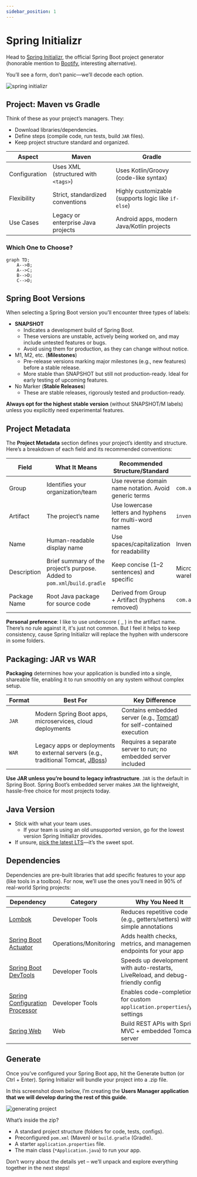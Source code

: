 ```yaml
---
sidebar_position: 1
---
```


# Spring Initializr

Head to [Spring Initializr](https://start.spring.io/), the official Spring Boot project generator (honorable mention to [Bootify](https://bootify.io/), interesting alternative).

You’ll see a form, don’t panic—we’ll decode each option.

<div>
  <img src={require('@site/static/img/lets-create-a-spring-boot-project/spring-initializr.png').default} alt="spring initializr" />
</div>

## Project: Maven vs Gradle

Think of these as your project’s managers. They:

* Download libraries/dependencies.
* Define steps (compile code, run tests, build `JAR` files).
* Keep project structure standard and organized.

| Aspect        | Maven                               | Gradle                                              |
|---------------|-------------------------------------|-----------------------------------------------------|
| Configuration | Uses XML (structured with `<tags>`) | Uses Kotlin/Groovy (code-like syntax)               |
| Flexibility   | Strict, standardized conventions    | Highly customizable (supports logic like `if-else`) |
| Use Cases     | Legacy or enterprise Java projects  | Android apps, modern Java/Kotlin projects           |

### Which One to Choose?

```mermaid
graph TD;
    A-->B;
    A-->C;
    B-->D;
    C-->D;
```

## Spring Boot Versions 

When selecting a Spring Boot version you’ll encounter three types of labels:

* **SNAPSHOT**
  * Indicates a development build of Spring Boot.
  * These versions are unstable, actively being worked on, and may include untested features or bugs.
  * Avoid using them for production, as they can change without notice.
* M1, M2, etc. (**Milestones**)
  * Pre-release versions marking major milestones (e.g., new features) before a stable release.
  * More stable than SNAPSHOT but still not production-ready. Ideal for early testing of upcoming features.
* No Marker (**Stable Releases**)
  * These are stable releases, rigorously tested and production-ready.

**Always opt for the highest stable version** (without SNAPSHOT/M labels) unless you explicitly need experimental features.

## Project Metadata

The **Project Metadata** section defines your project’s identity and structure. Here’s a breakdown of each field and its recommended conventions:

| Field        | What It Means                                                             | Recommended Structure/Standard                         | Example                                       |
|--------------|---------------------------------------------------------------------------|--------------------------------------------------------|-----------------------------------------------|
| Group        | Identifies your organization/team                                         | Use reverse domain name notation. Avoid generic terms  | `com.acme`                                    |
| Artifact     | The project’s name                                                        | Use lowercase letters and hyphens for multi-word names | `inventory-service`                           |
| Name         | Human-readable display name                                               | Use spaces/capitalization for readability              | Inventory Management                          |
| Description  | Brief summary of the project’s purpose. Added to `pom.xml`/`build.gradle` | Keep concise (1–2 sentences) and specific              | Microservice for tracking warehouse inventory |
| Package Name | Root Java package for source code                                         | Derived from Group + Artifact (hyphens removed)        | `com.acme.inventoryservice`                   |

**Personal preference**: I like to use underscore ( _ ) in the artifact name. There’s no rule against it, it's just not common. But I feel it helps to keep consistency, cause Spring Initializr will replace the hyphen with underscore in some folders.

## Packaging: JAR vs WAR

**Packaging** determines how your application is bundled into a single, shareable file, enabling it to run smoothly on any system without complex setup.

| Format | Best For                                                                                                                                                         | Key Difference                                                                                     |
|--------|------------------------------------------------------------------------------------------------------------------------------------------------------------------|----------------------------------------------------------------------------------------------------|
| `JAR`  | Modern Spring Boot apps, microservices, cloud deployments                                                                                                        | Contains embedded server (e.g., [Tomcat](https://tomcat.apache.org/)) for self-contained execution |
| `WAR`  | Legacy apps or deployments to external servers (e.g., traditional Tomcat, [JBoss](https://www.redhat.com/en/technologies/jboss-middleware/application-platform)) | Requires a separate server to run; no embedded server included                                     |

**Use JAR unless you’re bound to legacy infrastructure**. `JAR` is the default in Spring Boot. Spring Boot’s embedded server makes `JAR` the lightweight, hassle-free choice for most projects today.

## Java Version

* Stick with what your team uses.
  * If your team is using an old unsupported version, go for the lowest version Spring Initializr provides.
* If unsure, [pick the latest LTS](https://www.oracle.com/java/technologies/java-se-support-roadmap.html)—it’s the sweet spot.

## Dependencies

Dependencies are pre-built libraries that add specific features to your app (like tools in a toolbox). For now, we’ll use the ones you’ll need in 90% of real-world Spring projects:

| Dependency                                                                                                                                                           | Category              | Why You Need It                                                                 |
|----------------------------------------------------------------------------------------------------------------------------------------------------------------------|-----------------------|---------------------------------------------------------------------------------|
| [Lombok](https://projectlombok.org/)                                                                                                                                 | Developer Tools       | Reduces repetitive code (e.g., getters/setters) with simple annotations         |
| [Spring Boot Actuator](https://docs.spring.io/spring-boot/docs/3.3.4/reference/htmlsingle/index.html#actuator)                                                       | Operations/Monitoring | Adds health checks, metrics, and management endpoints for your app              |
| [Spring Boot DevTools](https://docs.spring.io/spring-boot/docs/3.3.4/reference/htmlsingle/index.html#using.devtools)                                                 | Developer Tools       | Speeds up development with auto-restarts, LiveReload, and debug-friendly config |
| [Spring Configuration Processor](https://docs.spring.io/spring-boot/docs/3.3.4/reference/htmlsingle/index.html#appendix.configuration-metadata.annotation-processor) | Developer Tools       | Enables code-completion for custom `application.properties`/`yml` settings      |
| [Spring Web](https://docs.spring.io/spring-boot/docs/3.3.4/reference/htmlsingle/index.html#web)                                                                      | Web                   | Build REST APIs with Spring MVC + embedded Tomcat server                        |

## Generate

Once you’ve configured your Spring Boot app, hit the Generate button (or Ctrl + Enter). Spring Initializr will bundle your project into a .zip file.

In this screenshot down below, I’m creating the **Users Manager application that we will develop during the rest of this guide**.

<div>
  <img src={require('@site/static/img/lets-create-a-spring-boot-project/generating-project.png').default} alt="generating project" />
</div>

What’s inside the zip?

* A standard project structure (folders for code, tests, configs).
* Preconfigured `pom.xml` (Maven) or `build.gradle` (Gradle).
* A starter `application.properties` file.
* The main class (`*Application.java`) to run your app.

Don’t worry about the details yet – we’ll unpack and explore everything together in the next steps!
